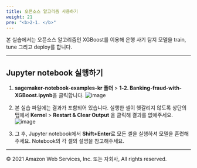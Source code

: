 ```yaml
---
title: 오픈소스 알고리즘 사용하기
weight: 21
pre: "<b>2-1. </b>"
---
```


본 실습에서는 오픈소스 알고리즘인 XGBoost를 이용해 은행 사기 탐지 모델을 train, tune 그리고 deploy를 합니다.

---

## Jupyter notebook 실행하기

1. **sagemaker-notebook-examples-kr 폴더** > **1-2. Banking-fraud-with-XGBoost.ipynb**을 클릭합니다.
![image](/images/20_notebook/5_open-xgboost/open-xgb-notebook.png)

2. 본 실습 파일에는 결과가 포함되어 있습니다. 실행한 셀이 헷갈리지 않도록 상단의 탭에서 **Kernel** > **Restart & Clear Output** 을 클릭해 결과를 없애주세요.
![image](/images/20_notebook/5_open-xgboost/clear-output.png)

3. 그 후, Jupyter notebook에서 **Shift+Enter**로 모든 셀을 실행하셔 모델을 훈련해주세요. Notebook의 각 셀의 설명을 참고해주세요. 

---

© 2021 Amazon Web Services, Inc. 또는 자회사, All rights reserved.

